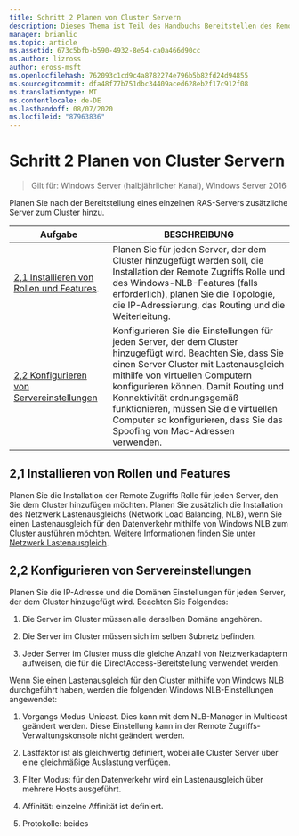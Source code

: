 ```yaml
---
title: Schritt 2 Planen von Cluster Servern
description: Dieses Thema ist Teil des Handbuchs Bereitstellen des Remote Zugriffs in einem Cluster unter Windows Server 2016.
manager: brianlic
ms.topic: article
ms.assetid: 673c5bfb-b590-4932-8e54-ca0a466d90cc
ms.author: lizross
author: eross-msft
ms.openlocfilehash: 762093c1cd9c4a8782274e796b5b82fd24d94855
ms.sourcegitcommit: dfa48f77b751dbc34409aced628eb2f17c912f08
ms.translationtype: MT
ms.contentlocale: de-DE
ms.lasthandoff: 08/07/2020
ms.locfileid: "87963836"
---
```

# <a name="step-2-plan-cluster-servers"></a>Schritt 2 Planen von Cluster Servern

>Gilt für: Windows Server (halbjährlicher Kanal), Windows Server 2016

Planen Sie nach der Bereitstellung eines einzelnen RAS-Servers zusätzliche Server zum Cluster hinzu.

|Aufgabe|BESCHREIBUNG|
|----|--------|
|[2,1 Installieren von Rollen und Features](#BKMK_Install).|Planen Sie für jeden Server, der dem Cluster hinzugefügt werden soll, die Installation der Remote Zugriffs Rolle und des Windows-NLB-Features (falls erforderlich), planen Sie die Topologie, die IP-Adressierung, das Routing und die Weiterleitung.|
|[2,2 Konfigurieren von Servereinstellungen](#BKMK_Config)|Konfigurieren Sie die Einstellungen für jeden Server, der dem Cluster hinzugefügt wird. Beachten Sie, dass Sie einen Server Cluster mit Lastenausgleich mithilfe von virtuellen Computern konfigurieren können. Damit Routing und Konnektivität ordnungsgemäß funktionieren, müssen Sie die virtuellen Computer so konfigurieren, dass Sie das Spoofing von Mac-Adressen verwenden.|

## <a name="21-installing-roles-and-features"></a><a name="BKMK_Install"></a>2,1 Installieren von Rollen und Features
Planen Sie die Installation der Remote Zugriffs Rolle für jeden Server, den Sie dem Cluster hinzufügen möchten. Planen Sie zusätzlich die Installation des Netzwerk Lastenausgleichs (Network Load Balancing, NLB), wenn Sie einen Lastenausgleich für den Datenverkehr mithilfe von Windows NLB zum Cluster ausführen möchten. Weitere Informationen finden Sie unter [Netzwerk Lastenausgleich](../../../../../networking/technologies/network-load-balancing.md).

## <a name="22-configure-server-settings"></a><a name="BKMK_Config"></a>2,2 Konfigurieren von Servereinstellungen
Planen Sie die IP-Adresse und die Domänen Einstellungen für jeden Server, der dem Cluster hinzugefügt wird. Beachten Sie Folgendes:

1.  Die Server im Cluster müssen alle derselben Domäne angehören.

2.  Die Server im Cluster müssen sich im selben Subnetz befinden.

3.  Jeder Server im Cluster muss die gleiche Anzahl von Netzwerkadaptern aufweisen, die für die DirectAccess-Bereitstellung verwendet werden.

Wenn Sie einen Lastenausgleich für den Cluster mithilfe von Windows NLB durchgeführt haben, werden die folgenden Windows NLB-Einstellungen angewendet:

1.  Vorgangs Modus-Unicast. Dies kann mit dem NLB-Manager in Multicast geändert werden. Diese Einstellung kann in der Remote Zugriffs-Verwaltungskonsole nicht geändert werden.

2.  Lastfaktor ist als gleichwertig definiert, wobei alle Cluster Server über eine gleichmäßige Auslastung verfügen.

3.  Filter Modus: für den Datenverkehr wird ein Lastenausgleich über mehrere Hosts ausgeführt.

4.  Affinität: einzelne Affinität ist definiert.

5.  Protokolle: beides
